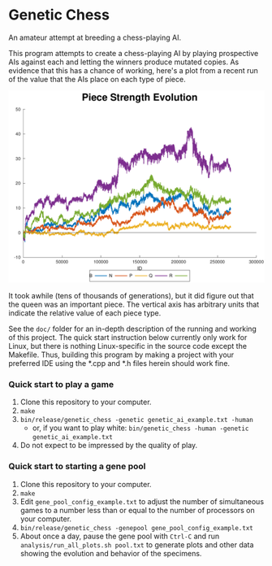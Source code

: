 # Genetic Chess

An amateur attempt at breeding a chess-playing AI.

This program attempts to create a chess-playing AI by playing prospective AIs
against each and letting the winners produce mutated copies. As evidence that
this has a chance of working, here's a plot from a recent run of the value that
the AIs place on each type of piece.

![An example of the evolution of piece values](doc/pawn-crash-strength-plot.png)

It took awhile (tens of thousands of generations), but it did figure out that
the queen was an important piece. The vertical axis has arbitrary units that
indicate the relative value of each piece type.

See the `doc/` folder for an in-depth description of the running and working of
this project. The quick start instruction below currently only work for Linux,
but there is nothing Linux-specific in the source code except the Makefile.
Thus, building this program by making a project with your preferred IDE using
the \*.cpp and \*.h files herein should work fine.

### Quick start to play a game

1. Clone this repository to your computer.
2. `make`
3. `bin/release/genetic_chess -genetic genetic_ai_example.txt -human`
    * or, if you want to play white: `bin/genetic_chess -human -genetic
      genetic_ai_example.txt`
4. Do not expect to be impressed by the quality of play.

### Quick start to starting a gene pool

1. Clone this repository to your computer.
2. `make`
3. Edit `gene_pool_config_example.txt` to adjust the number of simultaneous
   games to a number less than or equal to the number of processors on your
   computer.
4. `bin/release/genetic_chess -genepool gene_pool_config_example.txt`
5. About once a day, pause the gene pool with `Ctrl-C` and run
   `analysis/run_all_plots.sh pool.txt` to generate plots and other data
   showing the evolution and behavior of the specimens.
